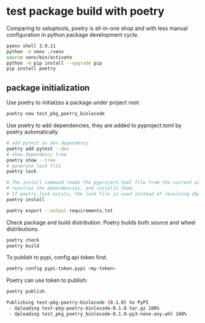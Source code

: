# test package build with poetry

Comparing to setuptools, poetry is all-in-one shop and with less manual
configuration in python package development cycle.

```sh
pyenv shell 3.9.11
python -m venv ./venv
source venv/bin/activate
python -m pip install --upgrade pip
pip install poetry
```

## package initialization

Use poetry to initialzes a package under project root:

```sh
poetry new test_pkg_poetry_binlecode
```

Use poetry to add dependencies, they are added to pyproject.toml by poetry
automatically.

```sh
# add pytest as dev dependency
poetry add pytest --dev
# show dependency tree
poetry show --tree
# generate lock file
poetry lock

# The install command reads the pyproject.toml file from the current project,
# resolves the dependencies, and installs them.
# If poetry.lock exists, the lock file is used instead of resolving dependencies.
poetry install

poetry export --output requirements.txt
```

Check package and build distribution. Poetry builds both source and wheel
distributions.

```sh
poetry check
poetry build
```

To publish to pypi, config api token first.

```sh
poetry config pypi-token.pypi <my-token>
```

Poetry can use token to publish:

```sh
poetry publish

Publishing test-pkg-poetry-binlecode (0.1.0) to PyPI
 - Uploading test-pkg-poetry-binlecode-0.1.0.tar.gz 100%
 - Uploading test_pkg_poetry_binlecode-0.1.0-py3-none-any.whl 100%
```

